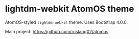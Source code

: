 # lightdm-webkit AtomOS theme

AtomOS-styled `lightdm-webkit` theme. Uses Bootstrap 4.0.0.

Main project: https://github.com/ruslang02/atomos
